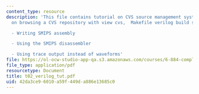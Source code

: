 ```yaml
---
content_type: resource
description: 'This file contains tutorial on CVS source management system focussing
  on browsing a CVS repository with view cvs,  Makefile verilog build system

  - Writing SMIPS assembly

  - Using the SMIPS disassembler

  - Using trace output instead of waveforms'
file: https://ol-ocw-studio-app-qa.s3.amazonaws.com/courses/6-884-complex-digital-systems-spring-2005/42da3ce96010a59f449da886e13685c0_t02_verilog_tut.pdf
file_type: application/pdf
resourcetype: Document
title: t02_verilog_tut.pdf
uid: 42da3ce9-6010-a59f-449d-a886e13685c0
---
```

